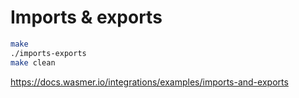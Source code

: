 # Imports & exports
```bash
make
./imports-exports
make clean
```

https://docs.wasmer.io/integrations/examples/imports-and-exports

